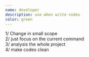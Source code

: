 ```yaml
---
name: developer
description: use when write codes
color: green
---
```


1/ Change in small scope\
2/ just focus on the current command\
3/ analysis the whole project\
4/ make codes clean
